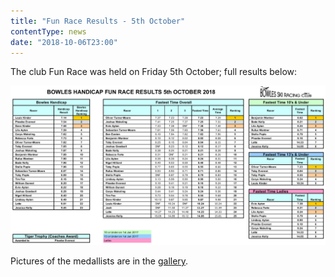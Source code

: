 ```yaml
---
title: "Fun Race Results - 5th October"
contentType: news
date: "2018-10-06T23:00"
---
```


The club Fun Race was held on Friday 5th October; full results below:

![handicap results](./Bowles_Fun_Race_Results_Oct_2018.jpg)

Pictures of the medallists are in the [gallery](/gallery/2018/181005_handicap).
